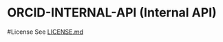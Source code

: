 # ORCID-INTERNAL-API (Internal API)

#License
See [LICENSE.md](https://github.com/ORCID/ORCID-Work-in-Progress/blob/master/LICENSE.md)

